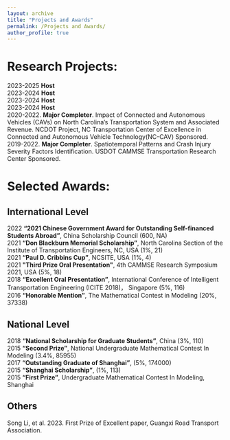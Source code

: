 ```yaml
---
layout: archive
title: "Projects and Awards"
permalink: /Projects and Awards/
author_profile: true
---
```


# Research Projects:
2023-2025  **Host**  <br>
2023-2024  **Host**  <br>
2023-2024  **Host**  <br>
2023-2024  **Host**  <br>
2020-2022. **Major Completer**. Impact of Connected and Autonomous Vehicles (CAVs) on North Carolina’s Transportation System and Associated Revenue. NCDOT Project, NC Transportation Center of Excellence in Connected and Autonomous Vehicle Technology(NC-CAV) Sponsored.  <br>
2019-2022. **Major Completer**. Spatiotemporal Patterns and Crash Injury Severity Factors Identification. USDOT CAMMSE Transportation Research Center Sponsored. <br>

# Selected Awards:
## International Level
2022 **“2021 Chinese Government Award for Outstanding Self-financed Students Abroad”**, China Scholarship Council (600, NA) <br>
2021 **“Don Blackburn Memorial Scholarship”**, North Carolina Section of the Institute of Transportation Engineers, NC, USA (1%, 21) <br>
2021 **“Paul D. Cribbins Cup”**, NCSITE, USA (1%, 4) <br>
2021 **"Third Prize Oral Presentation"**, 4th CAMMSE Research Symposium 2021, USA (5%, 18) <br>
2018 **“Excellent Oral Presentation”**, International Conference of Intelligent Transportation Engineering (ICITE 2018)， Singapore (5%, 116)  
2016 **“Honorable Mention”**, The Mathematical Contest in Modeling (20%, 37338)  

## National Level
2018 **“National Scholarship for Graduate Students”**, China (3%, 110)  
2015 **“Second Prize”**, National Undergraduate Mathematical Contest In Modeling (3.4%, 85955)  
2017 **“Outstanding Graduate of Shanghai”**, (5%, 174000)  
2015 **“Shanghai Scholarship”**, (1%, 113)  
2015 **“First Prize”**, Undergraduate Mathematical Contest In Modeling, Shanghai  

## Others
Song Li, et al. 2023. First Prize of Excellent paper, Guangxi Road Transport Association.

<!--
## School Level
2018 **“First-Class Scholarship for Postgraduates” & “Excellent Students”** (12%, 34) (40%, 34)  
2017 **“Recommended for Postgraduate Student without Examination”** (2%, 4147)  
2017 **“Excellent Dissertation of Shanghai Maritime University”** (5%, 113)  
2016 **“School Principal Scholarship” & “Excellent Student”** (2%, 113)  
2015 **“School Principal Scholarship” & “Excellent students”** (2%,113)  

-->


<!--
This page is still under developing,
please neglect the following content
{% include base_path %}


{% for post in site.portfolio %}
  {% include archive-single.html %}
{% endfor %}

<table style="width:100%; font-size:22px;">
   <thead>
    <tr>
        <th width="10%">Period</th>
        <th width="40%">Project Title</th>
        <th width="10%">Advisor</th>
        <th width="10%">Position </th>
        <th width="10%">Funding </th>
        <th width="10%">Grant (Share)</th>
        <th width="10%">Remarks </th>
    </tr>
   </thead>
<tbody>
    <tr>
        <td>05/2020-07/2022</td>
        <td>Participate in Research Projects: Impact of Connected and Autonomous Vehicles (CAVs) on North Carolina’s Transportation System and Associated Revenue. 
           </td>
        <td>Wei Fan </td>
        <td>Research Assistant</td>
        <td>NCDOT, NC Transportation Center of Excellence in Connected and Autonomous Vehicle Technology(NC-CAV) </td>
        <td>(124,547 $) </td>
        <td><a href="https://online.fliphtml5.com/jkjxu/hgpn/?1615675920316#p=14">Spotlight</a></td>
    </tr>
      <tr>
        <td>2020-05/2022</td>
        <td>Participate in Research: Spatiotemporal Patterns and Crash Injury Factors Identification.</td>
        <td>Wei Fan </td>
        <td>Research Assistant</td>
        <td>USDOT CAMMSE Transportation Research Center</td>
         <td>--</td>
        <td>--</td>
    </tr>
        
</tbody>
</table>     

-->
